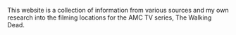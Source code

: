 This website is a collection of information from various sources and my own research into the filming locations for the AMC TV series, The Walking Dead.
